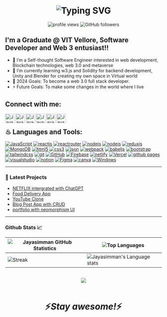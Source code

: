 <h1 align='center'>
<img src="https://readme-typing-svg.demolab.com?font=Fira+Code&weight=600&size=22&pause=1000&color=3F00F7&random=false&width=535&lines=%E2%9C%A8+Hey%2C+I'm+Jayasimman+You+are+Welcome!!+%F0%9F%8C%9F" alt="Typing SVG" />
</h1>


<p align="center"> 
  <img alt="profile views" src=https://komarev.com/ghpvc/?username=jayasimman-p-k alt=jayasimman/>
  <img alt="GitHub followers" src="https://img.shields.io/github/followers/Jayasimman-P-K?color=tomato&logo=github">
 </p>

## I'm a Graduate @ VIT Vellore, Software Developer and Web 3 entusiast!!


- 👯 I’m a Self-thought Software Engineer interested in web development, Blockchain technologies, web 3.0 and metaverse
- 🌱 I’m currently learning w3.js and Solidity for backend development, Unity and Blender for creating my own space in Virtual world
- 🥅 2024 Goals: To become a web 3.0 full stack developer.
- ⚡ Future Goals: To make some changes in the world where I live

## Connect with me:

[<img align="left" alt="Jayasimman's Website" width="30px" src="https://img.icons8.com/3d-fluency/94/domain.png" />][website]
[<img align="left" alt="Jayasimman's linkedin" width="30px" src="https://img.icons8.com/3d-fluency/94/linkedin.png" />][linkedin]
[<img align="left" alt="Jayasimman's gmail" width="30px" src="https://img.icons8.com/3d-fluency/94/gmail.png" />][gmail]
[<img align="left" alt="Jayasimman's instagram" width="30px" src="https://img.icons8.com/3d-fluency/94/instagram-new.png" />][instagram]
[<img align="left" alt="Jayasimman's youtube" width="30px" src="https://img.icons8.com/3d-fluency/94/youtube-play.png" />][youtube]
[<img align="left" alt="Jayasimman's twitter" width="30px" src="https://img.icons8.com/3d-fluency/94/twitter-circled.png" />][twitter]
<br />


## ♨ Languages and Tools:

[![JavaScript](https://img.shields.io/badge/JavaScript-323330?style=for-the-badge&logo=javascript&logoColor=F7DF1E)](https://developer.mozilla.org/en-US/docs/Web/JavaScript)
[![reactjs](https://img.shields.io/badge/React-20232A?style=for-the-badge&logo=react&logoColor=61DAFB)](https://reactjs.org/)
[![reactrouter](https://img.shields.io/badge/React_Router-CA4245?style=for-the-badge&logo=react-router&logoColor=white)](https://reactrouter.com/en/main)
[![nodejs](https://img.shields.io/badge/Node.js-339933?style=for-the-badge&logo=nodedotjs&logoColor=white)](https://nodejs.org)
[![nodejs](https://img.shields.io/badge/Express.js-fff?style=for-the-badge&logo=express&logoColor=black)](https://nodejs.org)
[![reduxjs](https://img.shields.io/badge/Redux-593D88?style=for-the-badge&logo=redux&logoColor=white)](https://redux.js.org)
[![MongoDB](https://img.shields.io/badge/MongoDB-4EA94B?style=for-the-badge&logo=mongodb&logoColor=white)](https://nodejs.org)
[![html5](https://img.shields.io/badge/HTML5-E34F26?style=for-the-badge&logo=html5&logoColor=white)](https://www.w3.org/html/)
[![css3](https://img.shields.io/badge/CSS3-1572B6?style=for-the-badge&logo=css3&logoColor=white)](https://www.w3schools.com/css/)
[![json](https://img.shields.io/badge/json-5E5C5C?style=for-the-badge&logo=json&logoColor=white)](https://www.json.org/)
[![webpack](https://img.shields.io/badge/Webpack-8DD6F9?style=for-the-badge&logo=Webpack&logoColor=white)](https://webpack.js.org)
[![babeljs](https://img.shields.io/badge/Babel-F9DC3E?style=for-the-badge&logo=babel&logoColor=white)](https://babeljs.io/)
[![bootstrap](https://img.shields.io/badge/Bootstrap-563D7C?style=for-the-badge&logo=bootstrap&logoColor=white)](https://getbootstrap.com)
[![tailwindcss](https://img.shields.io/badge/Tailwind_CSS-38B2AC?style=for-the-badge&logo=tailwind-css&logoColor=white)](https://tailwindcss.com/)
[![git](https://img.shields.io/badge/GIT-E44C30?style=for-the-badge&logo=git&logoColor=white)](https://git-scm.com/)
[![GitHub](https://img.shields.io/badge/github-%23121011.svg?style=for-the-badge&logo=github&logoColor=white)](https://git-scm.com/)
[![Firebase](https://img.shields.io/badge/firebase-%23039BE5.svg?style=for-the-badge&logo=firebase)](https://git-scm.com/)
[![netlify](https://img.shields.io/badge/Netlify-00C7B7?style=for-the-badge&logo=netlify&logoColor=white)](https://www.netlify.com/)
[![Vercel](https://img.shields.io/badge/Vercel-000000?style=for-the-badge&logo=vercel&logoColor=white)](https://vercel.com/)
[![github pages](https://img.shields.io/badge/GitHub%20Pages-222222?style=for-the-badge&logo=GitHub%20Pages&logoColor=white)](https://pages.github.com/)
[![visualstudio](https://img.shields.io/badge/VSCode-0078D4?style=for-the-badge&logo=visual%20studio%20code&logoColor=white)](https://code.visualstudio.com/)
[![notion](https://img.shields.io/badge/Notion-000000?style=for-the-badge&logo=notion&logoColor=white)](https://www.notion.so/)
[![Figma](https://img.shields.io/badge/figma-%23F24E1E.svg?style=for-the-badge&logo=figma&logoColor=white)](https://www.figma.com/)
[![canva](https://img.shields.io/badge/Canva-%2300C4CC.svg?&style=for-the-badge&logo=Canva&logoColor=white)](https://www.canva.com/)
[![Windows](https://img.shields.io/badge/Windows-0078D6?style=for-the-badge&logo=windows&logoColor=white)](https://www.microsoft.com/)



---


### 📕 Latest Projects

- [NETFLIX intergrated with ChatGPT](https://jayasimman-netflix-gpt.netlify.app/)
- [Food Delivery App](#)
- [YouTube Clone](https://jayasimman-youtube-clone.netlify.app/)
- [Blog Post App with CRUD](#)
- [portfolio with neomorphism UI](https://jayasimman-p-k.github.io/Jc-portfolio/)

---

<h3>Github Stats 📈</h3>

| ![Jayasimman GitHub Statistics](https://github-readme-stats.vercel.app/api?username=jayasimman-p-k&show_icons=true) | ![Top Languages](https://github-readme-stats.vercel.app/api/top-langs/?username=Jayasimman-P-K) |
| --- | --- |
| ![Streak](https://github-readme-streak-stats.herokuapp.com/?user=Jayasimman-P-K&theme=light&hide_border=true&line_height=27&width=20) | ![Jayasimman's Language stats](https://github-readme-stats-eight-theta.vercel.app/api/top-langs/?username=jayasimman-p-k&layout=compact&langs_count=8&hide_border=true) | 

<br>

<div align="center">
  <img src="https://github-profile-trophy.vercel.app/?username=Jayasimman-P-K&column=7&theme=onedark" />
</div>

<br>
<h1 align='center'>⚡️<i>Stay awesome!</i>⚡️</h1>

<!--  <p align="center">
        <img src="https://raw.githubusercontent.com/bornmay/bornmay/Update/svg/Bottom.svg" alt="Github Stats" />
</p> -->


[website]: https://jayasimman-p-k.github.io/Jc-portfolio/
[linkedin]: https://www.linkedin.com/in/jayasimman-p-k/
[gmail]: mailto:jayasi58460@gamil.com
[twitter]: https://twitter.com/jayasimman2468
[youtube]: # 
[instagram]: https://www.instagram.com/self.developers/

